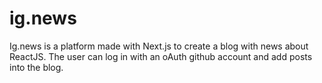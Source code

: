 # ig.news
Ig.news is a platform made with Next.js to create a blog with news about ReactJS. The user can log in with an oAuth github account and add posts into the blog.
